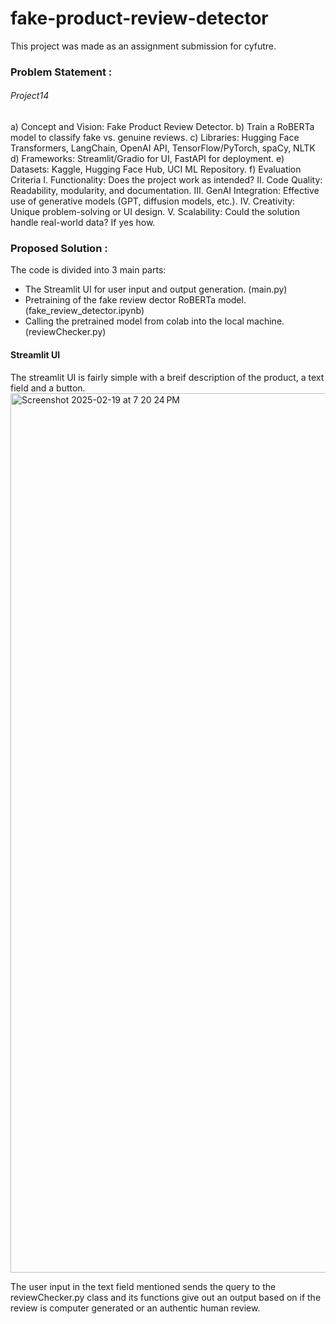 # fake-product-review-detector
This project was made as an assignment submission for cyfutre.

### Problem Statement :
###### Project14
  a) Concept and Vision: Fake Product Review Detector.
  b) Train a RoBERTa model to classify fake vs. genuine reviews.
  c) Libraries: Hugging Face Transformers, LangChain, OpenAI API, TensorFlow/PyTorch, spaCy, NLTK
  d) Frameworks: Streamlit/Gradio for UI, FastAPI for deployment.
  e) Datasets: Kaggle, Hugging Face Hub, UCI ML Repository.
  f) Evaluation Criteria
    I. Functionality: Does the project work as intended?
    II. Code Quality: Readability, modularity, and documentation.
    III. GenAI Integration: Effective use of generative models (GPT, diffusion models, etc.).
    IV. Creativity: Unique problem-solving or UI design.
    V. Scalability: Could the solution handle real-world data? If yes how.


### Proposed Solution :

The code is divided into 3 main parts:
- The Streamlit UI for user input and output generation. (main.py)
- Pretraining of the fake review dector RoBERTa model. (fake_review_detector.ipynb)
- Calling the pretrained model from colab into the local machine. (reviewChecker.py)

#### Streamlit UI

The streamlit UI is fairly simple with a breif description of the product, a text field and a button.
<img width="1407" alt="Screenshot 2025-02-19 at 7 20 24 PM" src="https://github.com/user-attachments/assets/54f92190-6afe-465e-97a8-0f1dd6ac105f" />

The user input in the text field mentioned sends the query to the reviewChecker.py class and its functions give out an output based on if the review is computer generated or an authentic human review.

